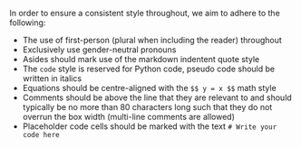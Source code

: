 In order to ensure a consistent style throughout, we aim to adhere to the following:

- The use of first-person (plural when including the reader) throughout
- Exclusively use gender-neutral pronouns
- Asides should mark use of the markdown indentent quote style
- The `code` style is reserved for Python code, pseudo code should be written in italics
- Equations should be centre-aligned with the `$$ y = x $$` math style
- Comments should be above the line that they are relevant to and should typically be no more than 80 characters long such that they do not overrun the box width (multi-line comments are allowed)
- Placeholder code cells should be marked with the text `# Write your code here`
